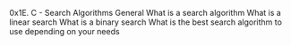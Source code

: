 0x1E. C - Search Algorithms
General
What is a search algorithm
What is a linear search
What is a binary search
What is the best search algorithm to use depending on your needs

